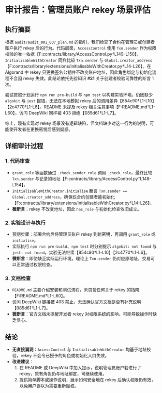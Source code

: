 # 审计报告：管理员账户 rekey 场景评估

## 执行摘要

根据 `audit/audit_001_037_plan.md` 的指引，我们检查了合约在管理员或创建者账户执行 rekey 后的行为。代码层面，`AccessControl` 使用 `Txn.sender` 作为权限校验的唯一依据【F:contracts/library/AccessControl.py†L149-L150】，`InitialisableWithCreator` 同样比较 `Txn.sender` 与 `Global.creator_address`【F:contracts/library/extensions/InitialisableWithCreator.py†L14-L26】。在 Algorand 中 rekey 只更换签名公钥并不改变账户地址，因此角色绑定与初始化流程不会因 rekey 失效。此结论依托先验知识 **#21** 关于创建者校验可靠性的断言 1 次。

尝试按照计划运行 `npm run pre-build` 与 `npm test` 以构建实验环境，仍因缺少 `algokit` 与 `jest` 报错，无法在本地模拟 rekey 后的调用差异【854c90†L1-L10】【2c4770†L1-L6】。README 未提及 rekey 相关注意事项【F:README.md†L1-L60】，访问 DeepWiki 同样被 403 拒绝【085d61†L1-L7】。

综上，现有实现对 rekey 场景没有逻辑缺陷，但文档缺少对这一行为的说明，可能使开发者在更换密钥后感到疑惑。

## 详细审计过程

### 1. 代码审查
- `grant_role` 等函数通过 `_check_sender_role` 调用 `_check_role`，最终比较 `Txn.sender` 与记录的地址【F:contracts/library/AccessControl.py†L148-L154】。
- `InitialisableWithCreator.initialise` 断言 `Txn.sender == Global.creator_address`，确保仅合约创建者能初始化【F:contracts/library/extensions/InitialisableWithCreator.py†L14-L26】。
- **微断言**：rekey 不改变地址，因此 `has_role` 与初始化检查依旧成立。

### 2. 实验设计与执行
- 预期步骤：部署合约后将管理员账户 rekey 到新密钥，再调用 `grant_role` 或 `initialise`。
- 实际执行 `npm run pre-build`、`npm test` 时分别提示 `algokit: not found` 与 `jest: not found`，实验无法继续【854c90†L1-L10】【2c4770†L1-L6】。
- **微断言**：即使缺乏实际运行环境，理论上 `Txn.sender` 仍对应原地址，交易可以正常通过权限检查。

### 3. 文档检查
- `README.md` 主要介绍安装和测试流程，未包含任何关于 rekey 的指南【F:README.md†L1-L60】。
- 访问 DeepWiki 链接被 403 禁止，无法确认官方文档是否有补充说明【085d61†L1-L7】。
- **微断言**：官方文档未提醒开发者 rekey 对权限系统的影响，可能导致操作时缺乏信心。

## 结论

- **无直接漏洞**：`AccessControl` 与 `InitialisableWithCreator` 均基于地址校验，rekey 不会令已授予的角色或初始化入口失效。
- **改进建议**：
  1. 在 README 或 DeepWiki 中加入提示，说明管理员账户若进行了 rekey，原有角色仍与地址绑定，可继续使用。
  2. 提供简单脚本或操作说明，展示如何安全地在 rekey 后确认权限仍有效，以免用户误以为需要重新赋权。

